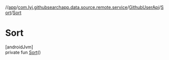 //[app](../../../../index.md)/[com.lyj.githubsearchapp.data.source.remote.service](../../index.md)/[GithubUserApi](../index.md)/[Sort](index.md)/[Sort](-sort.md)

# Sort

[androidJvm]\
private fun [Sort](-sort.md)()
